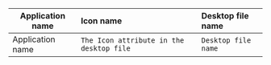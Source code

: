 | Application name | Icon name | Desktop file name |
| --- | :-- | :-- |
| Application name | `The Icon attribute in the desktop file` | `Desktop file name` |
